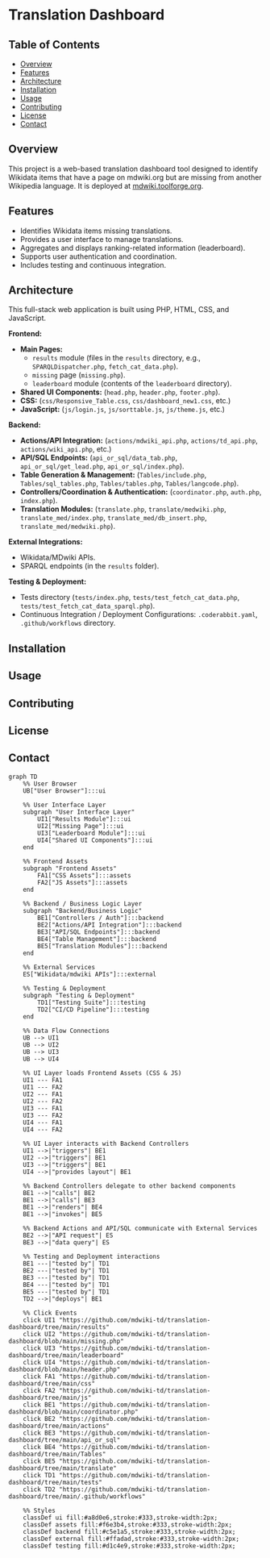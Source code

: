 # Translation Dashboard

## Table of Contents
* [Overview](#overview)
* [Features](#features)
* [Architecture](#architecture)
* [Installation](#installation)
* [Usage](#usage)
* [Contributing](#contributing)
* [License](#license)
* [Contact](#contact)

## Overview
This project is a web-based translation dashboard tool designed to identify Wikidata items that have a page on mdwiki.org but are missing from another Wikipedia language. It is deployed at [mdwiki.toolforge.org](mdwiki.toolforge.org).

## Features

* Identifies Wikidata items missing translations.
* Provides a user interface to manage translations.
* Aggregates and displays ranking-related information (leaderboard).
* Supports user authentication and coordination.
* Includes testing and continuous integration.

## Architecture

This full-stack web application is built using PHP, HTML, CSS, and JavaScript.

**Frontend:**

* **Main Pages:**
    * `results` module (files in the `results` directory, e.g., `SPARQLDispatcher.php`, `fetch_cat_data.php`).
    * `missing` page (`missing.php`).
    * `leaderboard` module (contents of the `leaderboard` directory).
* **Shared UI Components:** (`head.php`, `header.php`, `footer.php`).
* **CSS:** (`css/Responsive_Table.css`, `css/dashboard_new1.css`, etc.)
* **JavaScript:** (`js/login.js`, `js/sorttable.js`, `js/theme.js`, etc.)

**Backend:**

* **Actions/API Integration:** (`actions/mdwiki_api.php`, `actions/td_api.php`, `actions/wiki_api.php`, etc.)
* **API/SQL Endpoints:** (`api_or_sql/data_tab.php`, `api_or_sql/get_lead.php`, `api_or_sql/index.php`).
* **Table Generation & Management:** (`Tables/include.php`, `Tables/sql_tables.php`, `Tables/tables.php`, `Tables/langcode.php`).
* **Controllers/Coordination & Authentication:** (`coordinator.php`, `auth.php`, `index.php`).
* **Translation Modules:** (`translate.php`, `translate/medwiki.php`, `translate_med/index.php`, `translate_med/db_insert.php`, `translate_med/medwiki.php`).

**External Integrations:**

* Wikidata/MDwiki APIs.
* SPARQL endpoints (in the `results` folder).

**Testing & Deployment:**

* Tests directory (`tests/index.php`, `tests/test_fetch_cat_data.php`, `tests/test_fetch_cat_data_sparql.php`).
* Continuous Integration / Deployment Configurations: `.coderabbit.yaml`, `.github/workflows` directory.

## Installation
## Usage
## Contributing
## License
## Contact

```mermaid
graph TD
    %% User Browser
    UB["User Browser"]:::ui

    %% User Interface Layer
    subgraph "User Interface Layer"
        UI1["Results Module"]:::ui
        UI2["Missing Page"]:::ui
        UI3["Leaderboard Module"]:::ui
        UI4["Shared UI Components"]:::ui
    end

    %% Frontend Assets
    subgraph "Frontend Assets"
        FA1["CSS Assets"]:::assets
        FA2["JS Assets"]:::assets
    end

    %% Backend / Business Logic Layer
    subgraph "Backend/Business Logic"
        BE1["Controllers / Auth"]:::backend
        BE2["Actions/API Integration"]:::backend
        BE3["API/SQL Endpoints"]:::backend
        BE4["Table Management"]:::backend
        BE5["Translation Modules"]:::backend
    end

    %% External Services
    ES["Wikidata/mdwiki APIs"]:::external

    %% Testing & Deployment
    subgraph "Testing & Deployment"
        TD1["Testing Suite"]:::testing
        TD2["CI/CD Pipeline"]:::testing
    end

    %% Data Flow Connections
    UB --> UI1
    UB --> UI2
    UB --> UI3
    UB --> UI4

    %% UI Layer loads Frontend Assets (CSS & JS)
    UI1 --- FA1
    UI1 --- FA2
    UI2 --- FA1
    UI2 --- FA2
    UI3 --- FA1
    UI3 --- FA2
    UI4 --- FA1
    UI4 --- FA2

    %% UI Layer interacts with Backend Controllers
    UI1 -->|"triggers"| BE1
    UI2 -->|"triggers"| BE1
    UI3 -->|"triggers"| BE1
    UI4 -->|"provides layout"| BE1

    %% Backend Controllers delegate to other backend components
    BE1 -->|"calls"| BE2
    BE1 -->|"calls"| BE3
    BE1 -->|"renders"| BE4
    BE1 -->|"invokes"| BE5

    %% Backend Actions and API/SQL communicate with External Services
    BE2 -->|"API request"| ES
    BE3 -->|"data query"| ES

    %% Testing and Deployment interactions
    BE1 ---|"tested by"| TD1
    BE2 ---|"tested by"| TD1
    BE3 ---|"tested by"| TD1
    BE4 ---|"tested by"| TD1
    BE5 ---|"tested by"| TD1
    TD2 -->|"deploys"| BE1

    %% Click Events
    click UI1 "https://github.com/mdwiki-td/translation-dashboard/tree/main/results"
    click UI2 "https://github.com/mdwiki-td/translation-dashboard/blob/main/missing.php"
    click UI3 "https://github.com/mdwiki-td/translation-dashboard/tree/main/leaderboard"
    click UI4 "https://github.com/mdwiki-td/translation-dashboard/blob/main/header.php"
    click FA1 "https://github.com/mdwiki-td/translation-dashboard/tree/main/css"
    click FA2 "https://github.com/mdwiki-td/translation-dashboard/tree/main/js"
    click BE1 "https://github.com/mdwiki-td/translation-dashboard/blob/main/coordinator.php"
    click BE2 "https://github.com/mdwiki-td/translation-dashboard/tree/main/actions"
    click BE3 "https://github.com/mdwiki-td/translation-dashboard/tree/main/api_or_sql"
    click BE4 "https://github.com/mdwiki-td/translation-dashboard/tree/main/Tables"
    click BE5 "https://github.com/mdwiki-td/translation-dashboard/tree/main/translate"
    click TD1 "https://github.com/mdwiki-td/translation-dashboard/tree/main/tests"
    click TD2 "https://github.com/mdwiki-td/translation-dashboard/tree/main/.github/workflows"

    %% Styles
    classDef ui fill:#a8d0e6,stroke:#333,stroke-width:2px;
    classDef assets fill:#f6e3b4,stroke:#333,stroke-width:2px;
    classDef backend fill:#c5e1a5,stroke:#333,stroke-width:2px;
    classDef external fill:#ffadad,stroke:#333,stroke-width:2px;
    classDef testing fill:#d1c4e9,stroke:#333,stroke-width:2px;
```
